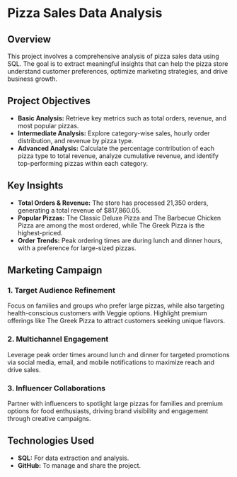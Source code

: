 
# Pizza Sales Data Analysis

## Overview

This project involves a comprehensive analysis of pizza sales data using SQL. The goal is to extract meaningful insights that can help the pizza store understand customer preferences, optimize marketing strategies, and drive business growth.

## Project Objectives

- **Basic Analysis:** Retrieve key metrics such as total orders, revenue, and most popular pizzas.
- **Intermediate Analysis:** Explore category-wise sales, hourly order distribution, and revenue by pizza type.
- **Advanced Analysis:** Calculate the percentage contribution of each pizza type to total revenue, analyze cumulative revenue, and identify top-performing pizzas within each category.

## Key Insights

- **Total Orders & Revenue:** The store has processed 21,350 orders, generating a total revenue of $817,860.05.
- **Popular Pizzas:** The Classic Deluxe Pizza and The Barbecue Chicken Pizza are among the most ordered, while The Greek Pizza is the highest-priced.
- **Order Trends:** Peak ordering times are during lunch and dinner hours, with a preference for large-sized pizzas.

## Marketing Campaign

### 1. Target Audience Refinement
Focus on families and groups who prefer large pizzas, while also targeting health-conscious customers with Veggie options. Highlight premium offerings like The Greek Pizza to attract customers seeking unique flavors.

### 2. Multichannel Engagement
Leverage peak order times around lunch and dinner for targeted promotions via social media, email, and mobile notifications to maximize reach and drive sales.

### 3. Influencer Collaborations
Partner with influencers to spotlight large pizzas for families and premium options for food enthusiasts, driving brand visibility and engagement through creative campaigns.


## Technologies Used

- **SQL:** For data extraction and analysis.
- **GitHub:** To manage and share the project.

